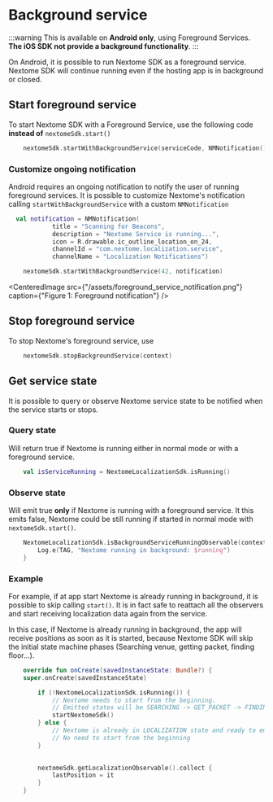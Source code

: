 # Background service

:::warning
    This is available on **Android only**, using Foreground Services. **The iOS SDK not provide a background functionality**. 
:::

On Android, it is possible to run Nextome SDK as a foreground service.
Nextome SDK will continue running even if the hosting app is in background or closed.

## Start foreground service
To start Nextome SDK with a Foreground Service, use the following code **instead of** `nextomeSdk.start()`
```kotlin
    nextomeSdk.startWithBackgroundService(serviceCode, NMNotification())
```

### Customize ongoing notification
Android requires an ongoing notification to notify the user of running foreground services.
It is possible to customize Nextome's notification calling `startWithBackgroundService` with a custom `NMNotification`

```kotlin
  val notification = NMNotification(
            title = "Scanning for Beacons",
            description = "Nextome Service is running...",
            icon = R.drawable.ic_outline_location_on_24,
            channelId = "com.nextome.localization.service",
            channelName = "Localization Notifications")

    nextomeSdk.startWithBackgroundService(42, notification)
```

<CenteredImage src={"/assets/foreground_service_notification.png"} caption={"Figure 1: Foreground notification"} />

## Stop foreground service
To stop Nextome's foreground service, use
```kotlin
    nextomeSdk.stopBackgroundService(context)
```

## Get service state
It is possible to query or observe Nextome service state to be notified when the service starts or stops.

### Query state
Will return true if Nextome is running either in normal mode or with a foreground service.

```kotlin
    val isServiceRunning = NextomeLocalizationSdk.isRunning()
```

### Observe state
Will emit true **only** if Nextome is running with a foreground service.
It this emits false, Nextome could be still running if started in normal mode with `nextomeSdk.start()`.

```kotlin
    NextomeLocalizationSdk.isBackgroundServiceRunningObservable(context).collect { running ->
        Log.e(TAG, "Nextome running in background: $running")
    }
```

### Example
For example, if at app start Nextome is already running in background, it is possible to skip calling `start()`.
It is in fact safe to reattach all the observers and start receiving localization data again from the service.

In this case, if Nextome is already running in background, the app will receive positions as soon as it is started,
because Nextome SDK will skip the initial state machine phases (Searching venue, getting packet, finding floor...).

```kotlin
    override fun onCreate(savedInstanceState: Bundle?) {
    super.onCreate(savedInstanceState)

        if (!NextomeLocalizationSdk.isRunning()) {
            // Nextome needs to start from the beginning.
            // Emitted states will be SEARCHING -> GET_PACKET -> FINDING_FLOOR ...
            startNextomeSdk()
        } else {
            // Nextome is already in LOCALIZATION state and ready to emit positions.
            // No need to start from the beginning
        }

        
        nextomeSdk.getLocalizationObservable().collect {
            lastPosition = it
        }
    }

```